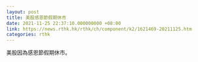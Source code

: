 ```yaml
---
layout: post
title: 美股感恩節假期休市
date: 2021-11-25 22:37:10.000000000 +08:00
link: https://news.rthk.hk/rthk/ch/component/k2/1621469-20211125.htm
categories: rthk
---
```


美股因為感恩節假期休市。

